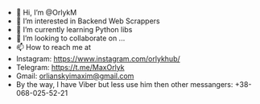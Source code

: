 - 👋 Hi, I’m @OrlykM
- 👀 I’m interested in Backend Web Scrappers
- 🌱 I’m currently learning Python libs
- 💞️ I’m looking to collaborate on ...
- 📫 How to reach me at 
- Instagram: https://www.instagram.com/orlykhub/
- Telegram: https://t.me/MaxOrlyk
- Gmail: orlianskyimaxim@gmail.com
- By the way, I have Viber but less use him then other messangers: +38-068-025-52-21
                        

<!---
OrlykM/OrlykM is a ✨ special ✨ repository because its `README.md` (this file) appears on your GitHub profile.
You can click the Preview link to take a look at your changes.
--->

